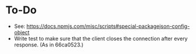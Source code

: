 To-Do
=====
* See: https://docs.npmjs.com/misc/scripts#special-packagejson-config-object
* Write test to make sure that the client closes the connection after every response. (As in 66ca0523.)
